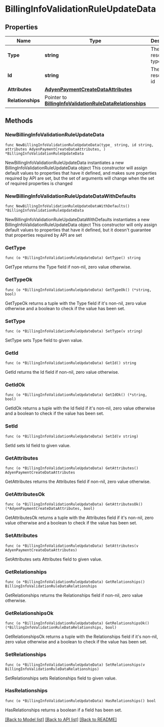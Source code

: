 # BillingInfoValidationRuleUpdateData

## Properties

Name | Type | Description | Notes
------------ | ------------- | ------------- | -------------
**Type** | **string** | The resource&#39;s type | 
**Id** | **string** | The resource&#39;s id | 
**Attributes** | [**AdyenPaymentCreateDataAttributes**](AdyenPaymentCreateDataAttributes.md) |  | 
**Relationships** | Pointer to [**BillingInfoValidationRuleDataRelationships**](BillingInfoValidationRuleDataRelationships.md) |  | [optional] 

## Methods

### NewBillingInfoValidationRuleUpdateData

`func NewBillingInfoValidationRuleUpdateData(type_ string, id string, attributes AdyenPaymentCreateDataAttributes, ) *BillingInfoValidationRuleUpdateData`

NewBillingInfoValidationRuleUpdateData instantiates a new BillingInfoValidationRuleUpdateData object
This constructor will assign default values to properties that have it defined,
and makes sure properties required by API are set, but the set of arguments
will change when the set of required properties is changed

### NewBillingInfoValidationRuleUpdateDataWithDefaults

`func NewBillingInfoValidationRuleUpdateDataWithDefaults() *BillingInfoValidationRuleUpdateData`

NewBillingInfoValidationRuleUpdateDataWithDefaults instantiates a new BillingInfoValidationRuleUpdateData object
This constructor will only assign default values to properties that have it defined,
but it doesn't guarantee that properties required by API are set

### GetType

`func (o *BillingInfoValidationRuleUpdateData) GetType() string`

GetType returns the Type field if non-nil, zero value otherwise.

### GetTypeOk

`func (o *BillingInfoValidationRuleUpdateData) GetTypeOk() (*string, bool)`

GetTypeOk returns a tuple with the Type field if it's non-nil, zero value otherwise
and a boolean to check if the value has been set.

### SetType

`func (o *BillingInfoValidationRuleUpdateData) SetType(v string)`

SetType sets Type field to given value.


### GetId

`func (o *BillingInfoValidationRuleUpdateData) GetId() string`

GetId returns the Id field if non-nil, zero value otherwise.

### GetIdOk

`func (o *BillingInfoValidationRuleUpdateData) GetIdOk() (*string, bool)`

GetIdOk returns a tuple with the Id field if it's non-nil, zero value otherwise
and a boolean to check if the value has been set.

### SetId

`func (o *BillingInfoValidationRuleUpdateData) SetId(v string)`

SetId sets Id field to given value.


### GetAttributes

`func (o *BillingInfoValidationRuleUpdateData) GetAttributes() AdyenPaymentCreateDataAttributes`

GetAttributes returns the Attributes field if non-nil, zero value otherwise.

### GetAttributesOk

`func (o *BillingInfoValidationRuleUpdateData) GetAttributesOk() (*AdyenPaymentCreateDataAttributes, bool)`

GetAttributesOk returns a tuple with the Attributes field if it's non-nil, zero value otherwise
and a boolean to check if the value has been set.

### SetAttributes

`func (o *BillingInfoValidationRuleUpdateData) SetAttributes(v AdyenPaymentCreateDataAttributes)`

SetAttributes sets Attributes field to given value.


### GetRelationships

`func (o *BillingInfoValidationRuleUpdateData) GetRelationships() BillingInfoValidationRuleDataRelationships`

GetRelationships returns the Relationships field if non-nil, zero value otherwise.

### GetRelationshipsOk

`func (o *BillingInfoValidationRuleUpdateData) GetRelationshipsOk() (*BillingInfoValidationRuleDataRelationships, bool)`

GetRelationshipsOk returns a tuple with the Relationships field if it's non-nil, zero value otherwise
and a boolean to check if the value has been set.

### SetRelationships

`func (o *BillingInfoValidationRuleUpdateData) SetRelationships(v BillingInfoValidationRuleDataRelationships)`

SetRelationships sets Relationships field to given value.

### HasRelationships

`func (o *BillingInfoValidationRuleUpdateData) HasRelationships() bool`

HasRelationships returns a boolean if a field has been set.


[[Back to Model list]](../README.md#documentation-for-models) [[Back to API list]](../README.md#documentation-for-api-endpoints) [[Back to README]](../README.md)


